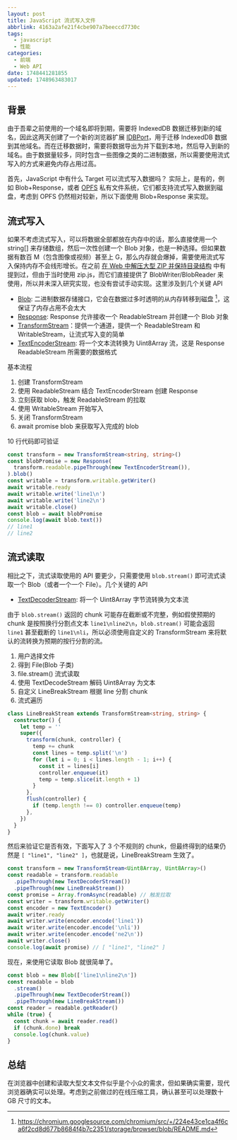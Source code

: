 ```yaml
---
layout: post
title: JavaScript 流式写入文件
abbrlink: 4163a2afe21f4cbe907a7beeccd7730c
tags:
  - javascript
  - 性能
categories:
  - 前端
  - Web API
date: 1748441281855
updated: 1748963483017
---
```


## 背景

由于吾辈之前使用的一个域名即将到期，需要将 IndexedDB 数据迁移到新的域名，因此这两天创建了一个新的浏览器扩展 [IDBPort](https://rxliuli.com/project/idbport/)，用于迁移 IndexedDB 数据到其他域名。而在迁移数据时，需要将数据导出为并下载到本地，然后导入到新的域名。由于数据量较多，同时包含一些图像之类的二进制数据，所以需要使用流式写入的方式来避免内存占用过高。

首先，JavaScript 中有什么 Target 可以流式写入数据吗？
实际上，是有的，例如 Blob+Response，或者 [OPFS](https://developer.mozilla.org/docs/Web/API/File_System_API/Origin_private_file_system) 私有文件系统，它们都支持流式写入数据到磁盘，考虑到 OPFS 仍然相对较新，所以下面使用 Blob+Response 来实现。

## 流式写入

如果不考虑流式写入，可以将数据全部都放在内存中的话，那么直接使用一个 string\[] 来存储数组，然后一次性创建一个 Blob 对象，也是一种选择。但如果数据有数百 M（包含图像或视频）甚至上 G，那么内存就会爆掉，需要使用流式写入保持内存不会线形增长。在之前 [在 Web 中解压大型 ZIP 并保持目录结构](/p/7b8a2da0ca00490cb79b6574b5b8744e) 中有提到过，但由于当时使用 zip.js，而它们直接提供了 BlobWriter/BlobReader 来使用，所以并未深入研究实现，也没有尝试手动实现。这里涉及到几个关键 API

- [Blob](https://developer.mozilla.org/docs/Web/API/Blob): 二进制数据存储接口，它会在数据过多时透明的从内存转移到磁盘 [^1]，这保证了内存占用不会太大
- [Response](https://developer.mozilla.org/docs/Web/API/Response): Response 允许接收一个 ReadableStream 并创建一个 Blob 对象
- [TransformStream](https://developer.mozilla.org/docs/Web/API/TransformStream)：提供一个通道，提供一个 ReadableStream 和 WritableStream，让流式写入变的简单
- [TextEncoderStream](https://developer.mozilla.org/docs/Web/API/TextEncoderStream): 将一个文本流转换为 Uint8Array 流，这是 Response ReadableStream 所需要的数据格式

[^1]: <https://chromium.googlesource.com/chromium/src/+/224e43ce1ca4f6ca6f2cd8d677b8684f4b7c2351/storage/browser/blob/README.md>

基本流程

1. 创建 TransformStream
2. 使用 ReadableStream 结合 TextEncoderStream 创建 Response
3. 立刻获取 blob，触发 ReadableStream 的拉取
4. 使用 WritableStream 开始写入
5. 关闭 TransformStream
6. await promise blob 来获取写入完成的 blob

10 行代码即可验证

```ts
const transform = new TransformStream<string, string>()
const blobPromise = new Response(
  transform.readable.pipeThrough(new TextEncoderStream()),
).blob()
const writable = transform.writable.getWriter()
await writable.ready
await writable.write('line1\n')
await writable.write('line2\n')
await writable.close()
const blob = await blobPromise
console.log(await blob.text())
// line1
// line2
```

## 流式读取

相比之下，流式读取使用的 API 要更少，只需要使用 `blob.stream()` 即可流式读取一个 Blob（或者一个一个 File）。几个关键的 API

- [TextDecoderStream](https://developer.mozilla.org/docs/Web/API/TextDecoderStream): 将一个 Uint8Array 字节流转换为文本流

由于 `blob.stream()` 返回的 chunk 可能存在截断或不完整，例如假使预期的 chunk 是按照换行分割点文本 `line1\nline2\n`，`blob.stream()` 可能会返回 `line1` 甚至截断的 `line1\nli`，所以必须使用自定义的 TransformStream 来将默认的流转换为预期的按行分割的流。

1. 用户选择文件
2. 得到 File(Blob 子类)
3. file.stream() 流式读取
4. 使用 TextDecodeStream 解码 Uint8Array 为文本
5. 自定义 LineBreakStream 根据 line 分割 chunk
6. 流式遍历

```ts
class LineBreakStream extends TransformStream<string, string> {
  constructor() {
    let temp = ''
    super({
      transform(chunk, controller) {
        temp += chunk
        const lines = temp.split('\n')
        for (let i = 0; i < lines.length - 1; i++) {
          const it = lines[i]
          controller.enqueue(it)
          temp = temp.slice(it.length + 1)
        }
      },
      flush(controller) {
        if (temp.length !== 0) controller.enqueue(temp)
      },
    })
  }
}
```

然后来验证它是否有效，下面写入了 3 个不规则的 chunk，但最终得到的结果仍然是 `[ "line1", "line2" ]`，也就是说，LineBreakStream 生效了。

```ts
const transform = new TransformStream<Uint8Array, Uint8Array>()
const readable = transform.readable
  .pipeThrough(new TextDecoderStream())
  .pipeThrough(new LineBreakStream())
const promise = Array.fromAsync(readable) // 触发拉取
const writer = transform.writable.getWriter()
const encoder = new TextEncoder()
await writer.ready
await writer.write(encoder.encode('line1'))
await writer.write(encoder.encode('\nli'))
await writer.write(encoder.encode('ne2\n'))
await writer.close()
console.log(await promise) // [ "line1", "line2" ]
```

现在，来使用它读取 Blob 就很简单了。

```ts
const blob = new Blob(['line1\nline2\n'])
const readable = blob
  .stream()
  .pipeThrough(new TextDecoderStream())
  .pipeThrough(new LineBreakStream())
const reader = readable.getReader()
while (true) {
  const chunk = await reader.read()
  if (chunk.done) break
  console.log(chunk.value)
}
```

## 总结

在浏览器中创建和读取大型文本文件似乎是个小众的需求，但如果确实需要，现代浏览器确实可以处理。考虑到之前做过的在线压缩工具，确认甚至可以处理数十 GB 尺寸的文本。
